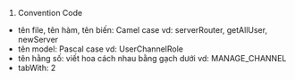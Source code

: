 1. Convention Code
- tên file, tên hàm, tên biến: Camel case vd: serverRouter, getAllUser, newServer
- tên model: Pascal case vd: UserChannelRole
- tên hằng số: viết hoa cách nhau bằng gạch dưới vd: MANAGE_CHANNEL
- tabWith: 2
